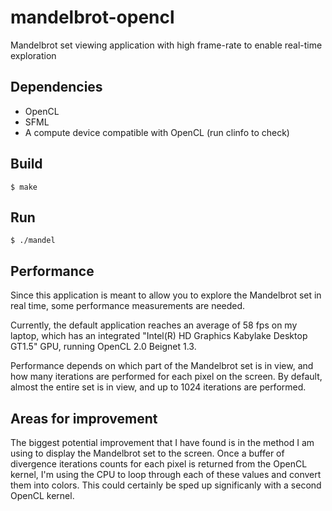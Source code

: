 # mandelbrot-opencl
Mandelbrot set viewing application with high frame-rate to enable real-time exploration

## Dependencies
* OpenCL
* SFML
* A compute device compatible with OpenCL (run clinfo to check)

## Build
```
$ make
```

## Run
```
$ ./mandel
```

## Performance
Since this application is meant to allow you to explore the Mandelbrot set in real time, some performance measurements are needed.

Currently, the default application reaches an average of 58 fps on my laptop, which has an integrated "Intel(R) HD Graphics Kabylake Desktop GT1.5" GPU, running OpenCL 2.0 Beignet 1.3.

Performance depends on which part of the Mandelbrot set is in view, and how many iterations are performed for each pixel on the screen. By default, almost the entire set is in view, and up to 1024 iterations are performed.

## Areas for improvement
The biggest potential improvement that I have found is in the method I am using to display the Mandelbrot set to the screen. Once a buffer of divergence iterations counts for each pixel is returned from the OpenCL kernel, I'm using the CPU to loop through each of these values and convert them into colors. This could certainly be sped up significanly with a second OpenCL kernel.
